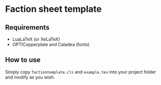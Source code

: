 # Faction sheet template

## Requirements
* LuaLaTeX (or XeLaTeX)
* OPTICopperplate and Caladea (fonts)

## How to use
Simply copy `factiontemplate.cls` and `example.tex` into your project folder and modify
as you wish.
